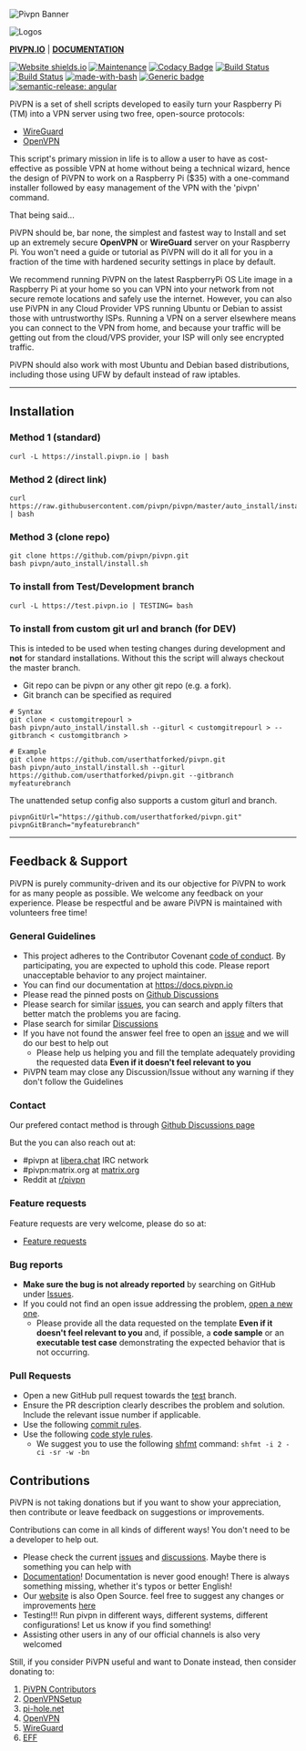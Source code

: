![Pivpn Banner](pivpnbanner.png)

![Logos](logos.jpg)

**[PIVPN.IO](https://pivpn.io)** | **[DOCUMENTATION](https://docs.pivpn.io)**


[![Website shields.io](https://img.shields.io/website-up-down-green-red/https/pivpn.io.svg)](https://pivpn.io/)
[![Maintenance](https://img.shields.io/badge/Maintained%3F-yes-green.svg)](https://github.com/pivpn/pivpn/graphs/commit-activity)
[![Codacy Badge](https://api.codacy.com/project/badge/Grade/452112df3c2c435d93aacc113f546eae)](https://app.codacy.com/gh/pivpn/pivpn?utm_source=github.com&utm_medium=referral&utm_content=pivpn/pivpn&utm_campaign=Badge_Grade_Settings)
[![Build Status](https://travis-ci.com/pivpn/pivpn.svg?branch=master)](https://travis-ci.com/pivpn/pivpn)
[![Build Status](https://travis-ci.com/pivpn/pivpn.svg?branch=test)](https://travis-ci.com/pivpn/pivpn)
[![made-with-bash](https://img.shields.io/badge/Made%20with-Bash-1f425f.svg)](https://www.gnu.org/software/bash/)
[![Generic badge](https://img.shields.io/badge/status-page-blue.svg)](https://stats.uptimerobot.com/8X64yTjrJO)
[![semantic-release: angular](https://img.shields.io/badge/semantic--release-angular-e10079?logo=semantic-release)](https://github.com/semantic-release/semantic-release)

PiVPN is a set of shell scripts developed to easily turn your Raspberry Pi (TM) into a VPN server using two free, open-source protocols:
* [WireGuard](https://www.wireguard.com/)
* [OpenVPN](https://openvpn.net)

This script's primary mission in life is to allow a user to have as cost-effective as possible VPN at home without being a technical wizard, hence the design of PiVPN to work on a Raspberry Pi ($35) with a one-command installer followed by easy management of the VPN with the 'pivpn' command.  

That being said...

PiVPN should be, bar none, the simplest and fastest way to Install and set up an extremely secure **OpenVPN** or **WireGuard** server on your Raspberry Pi. You won't need a guide or tutorial as PiVPN will do it all for you in a fraction of the time with hardened security settings in place by default.  

We recommend running PiVPN on the latest RaspberryPi OS Lite image in a Raspberry Pi at your home so you can VPN into your network from not secure remote locations and safely use the internet. However, you can also use PiVPN in any Cloud Provider VPS running Ubuntu or Debian to assist those with untrustworthy ISPs. Running a VPN on a server elsewhere means you can connect to the VPN from home, and because your traffic will be getting out from the cloud/VPS provider, your ISP will only see encrypted traffic. 

PiVPN should also work with most Ubuntu and Debian based distributions, including those using UFW by default instead of raw iptables.	

----
## Installation

### Method 1 (standard)

```Shell
curl -L https://install.pivpn.io | bash
```

### Method 2 (direct link)

```Shell
curl https://raw.githubusercontent.com/pivpn/pivpn/master/auto_install/install.sh | bash
```

### Method 3 (clone repo)

```Shell
git clone https://github.com/pivpn/pivpn.git
bash pivpn/auto_install/install.sh
```

### To install from Test/Development branch

```shell
curl -L https://test.pivpn.io | TESTING= bash
```

### To install from custom git url and branch (for DEV)

This is inteded to be used when testing changes during
development and **not** for standard installations.
Without this the script will always checkout the master branch.

- Git repo can be pivpn or any other git repo (e.g. a fork).
- Git branch can be specified as required

```shell
# Syntax
git clone < customgitrepourl >
bash pivpn/auto_install/install.sh --giturl < customgitrepourl > --gitbranch < customgitbranch >

# Example
git clone https://github.com/userthatforked/pivpn.git
bash pivpn/auto_install/install.sh --giturl https://github.com/userthatforked/pivpn.git --gitbranch myfeaturebranch
```

The unattended setup config also supports a custom giturl and branch.

```shell
pivpnGitUrl="https://github.com/userthatforked/pivpn.git"
pivpnGitBranch="myfeaturebranch"
```
----
## Feedback & Support

PiVPN is purely community-driven and its our objective for PiVPN to work for as many people as possible. We welcome any feedback on your experience.
Please be respectful and be aware PiVPN is maintained with volunteers free time!

### General Guidelines

* This project adheres to the Contributor Covenant [code of conduct](CODE_OF_CONDUCT.md). By participating, you are expected to uphold this code. Please report unacceptable behavior to any project maintainer.
* You can find our documentation at https://docs.pivpn.io
* Please read the pinned posts on [Github Discussions](https://github.com/pivpn/pivpn/discussions)
* Please search for similar [issues](https://github.com/pivpn/pivpn/issues?q=), you can search and apply filters that better match the problems you are facing. 
* Plase search for similar [Discussions](https://github.com/pivpn/pivpn/discussions)
* If you have not found the answer feel free to open an [issue](https://github.com/pivpn/pivpn/issues/new/choose) and we will do our best to help out
  * Please help us helping you and fill the template adequately providing the requested data **Even if it doesn't feel relevant to you**
* PiVPN team may close any Discussion/Issue without any warning if they don't follow the Guidelines

### Contact

Our prefered contact method is through [Github Discussions page](https://github.com/pivpn/pivpn/discussions)

But the you can also reach out at: 

* \#pivpn at [libera.chat](https://libera.chat) IRC network
* \#pivpn:matrix.org at [matrix.org](https://matrix.org)
* Reddit at [r/pivpn](https://www.reddit.com/r/pivpn/)

### Feature requests

Feature requests are very welcome, please do so at:

* [Feature requests](https://github.com/pivpn/pivpn/discussions/categories/feature-requests)

### Bug reports

* **Make sure the bug is not already reported** by searching on GitHub under [Issues](https://github.com/pivpn/pivpn/issues).
* If you could not find an open issue addressing the problem, [open a new one](https://github.com/pivpn/pivpn/issues/new/choose). 
  * Please provide all the data requested on the template **Even if it doesn't feel relevant to you** and, if possible, a **code sample** or an **executable test case** demonstrating the expected behavior that is not occurring.


### Pull Requests

* Open a new GitHub pull request towards the [test](https://github.com/pivpn/pivpn/tree/test) branch.
* Ensure the PR description clearly describes the problem and solution. Include the relevant issue number if applicable.
* Use the following [commit rules](https://github.com/angular/angular/blob/main/CONTRIBUTING.md#-commit-message-format).
* Use the following [code style rules](https://google.github.io/styleguide/shellguide.html). 
  * We suggest you to use the following [shfmt](https://github.com/mvdan/sh) command: `shfmt -i 2 -ci -sr -w -bn`

## Contributions

PiVPN is not taking donations but if you want to show your appreciation, then contribute or leave feedback on suggestions or improvements.

Contributions can come in all kinds of different ways! You don't need to be a developer to help out. 

* Please check the current [issues](https://github.com/pivpn/pivpn/issues) and [discussions](https://github.com/pivpn/pivpn/discussions). Maybe there is something you can help with
* [Documentation](https://github.com/pivpn/docs)! Documentation is never good enough! There is always something missing, whether it's typos or better English!
* Our [website](https://pivpn.io) is also Open Source. feel free to suggest any changes or improvements [here](https://github.com/pivpn/pivpn.io)
* Testing!!! Run pivpn in different ways, different systems, different configurations! Let us know if you find something!
* Assisting other users in any of our official channels is also very welcomed

Still, if you consider PiVPN useful and want to Donate instead, then consider donating to:

1. [PiVPN Contributors](https://github.com/pivpn/pivpn/graphs/contributors)
2. [OpenVPNSetup](https://github.com/StarshipEngineer/OpenVPN-Setup)
3. [pi-hole.net](https://github.com/pi-hole/pi-hole)
4. [OpenVPN](https://openvpn.net)
5. [WireGuard](https://www.wireguard.com/)
6. [EFF](https://www.eff.org/)
